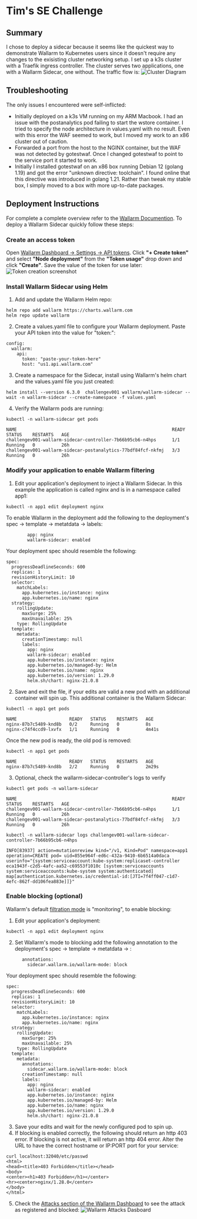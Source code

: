 # Tim's SE Challenge

## Summary

I chose to deploy a sidecar because it seems like the quickest way to demonstrate Wallarm to Kubernetes users since it doesn't require any changes to the exisisting cluster networking setup. I set up a k3s cluster with a Traefik ingress controller. The cluster serves two applications, one with a Wallarm Sidecar, one without.  The traffic flow is:
![Cluster Diagram](imgs/Diagram.png)

## Troubleshooting

The only issues I encountered were self-inflicted:  
* Initially deployed on a k3s VM running on my ARM Macbook. I had an issue with the postanalytics pod failing to start the wstore container. I tried to specify the node architecture in values.yaml with no result. Even with this error the WAF seemed to work, but I moved my work to an x86 cluster out of caution.  
* Forwarded a port from the host to the NGINX container, but the WAF was not detected by gotestwaf. Once I changed gotestwaf to point to the service port it started to work.
* Initially I installed gotestwaf on an x86 box running Debian 12 (golang 1.19) and got the error "unknown directive: toolchain". I found online that this directive was introduced in golang 1.21. Rather than tweak my stable box, I simply moved to a box with more up-to-date packages.

## Deployment Instructions

For complete a complete overview refer to the [Wallarm Documention](https://docs.wallarm.com/installation/kubernetes/sidecar-proxy/deployment/). To deploy a Wallarm Sidecar quickly follow these steps:

### Create an access token 
Open [Wallarm Dashboard -> Settings -> API tokens](https://us1.my.wallarm.com/settings/api-tokens). Click **"+ Create token"** and select **"Node deployment"** from the **"Token usage"** drop down and click **"Create"**. Save the value of the token for use later: 
![Token creation screenshot](imgs/create_token.png)

### Install Wallarm Sidecar using Helm
1. Add and update the Wallarm Helm repo:
```
helm repo add wallarm https://charts.wallarm.com
helm repo update wallarm
```
2. Create a values.yaml file to configure your Wallarm deployment. Paste your API token into the value for "token:":
```
config:
  wallarm:
    api:
      token: "paste-your-token-here" 
      host: "us1.api.wallarm.com"
```
3. Create a namespace for the Sidecar, install using Wallarm's helm chart and the values.yaml file you just created:
```
helm install --version 6.3.0  challengev001 wallarm/wallarm-sidecar --wait -n wallarm-sidecar --create-namespace -f values.yaml
```
4. Verify the Wallarm pods are running:
```
kubectl -n wallarm-sidecar get pods
```
```
NAME                                                           READY   STATUS    RESTARTS   AGE
challengev001-wallarm-sidecar-controller-7b66b95cb6-n4hps      1/1     Running   0          26h
challengev001-wallarm-sidecar-postanalytics-77bdf84fcf-nkfmj   3/3     Running   0          26h
```

### Modify your application to enable Wallarm filtering
1. Edit your application's deployment to inject a Wallarm Sidecar. In this example the application is called nginx and is in a namespace called app1:
```
kubectl -n app1 edit deployment nginx
```
To enable Wallarm in the deployment add the following to the deployment's spec -> template -> metatdata -> labels:
```
        app: nginx
        wallarm-sidecar: enabled
```

Your deployment spec should resemble the following:
```
spec:
  progressDeadlineSeconds: 600
  replicas: 1
  revisionHistoryLimit: 10
  selector:
    matchLabels:
      app.kubernetes.io/instance: nginx
      app.kubernetes.io/name: nginx
  strategy:
    rollingUpdate:
      maxSurge: 25%
      maxUnavailable: 25%
    type: RollingUpdate
  template:
    metadata:
      creationTimestamp: null
      labels:
        app: nginx
        wallarm-sidecar: enabled
        app.kubernetes.io/instance: nginx
        app.kubernetes.io/managed-by: Helm
        app.kubernetes.io/name: nginx
        app.kubernetes.io/version: 1.29.0
        helm.sh/chart: nginx-21.0.8
```
2. Save and exit the file, if your edits are valid a new pod with an additional container will spin up. This additional container is the Wallarm Sidecar:
```
kubectl -n app1 get pods
```
```
NAME                    READY   STATUS    RESTARTS   AGE
nginx-87b7c5489-knd8b   0/2     Running   0          8s
nginx-c74f4ccd9-lxvfx   1/1     Running   0          4m41s
```
Once the new pod is ready, the old pod is removed:
```
kubectl -n app1 get pods
```
```
NAME                    READY   STATUS    RESTARTS   AGE
nginx-87b7c5489-knd8b   2/2     Running   0          2m29s
```
3. Optional, check the wallarm-sidecar-controller's logs to verify 
```
kubectl get pods -n wallarm-sidecar
```
```
NAME                                                           READY   STATUS    RESTARTS   AGE
challengev001-wallarm-sidecar-controller-7b66b95cb6-n4hps      1/1     Running   0          26h
challengev001-wallarm-sidecar-postanalytics-77bdf84fcf-nkfmj   3/3     Running   0          26h
```
```
kubectl -n wallarm-sidecar logs challengev001-wallarm-sidecar-controller-7b66b95cb6-n4hps
```
```
INFO[83937] action=mutationreview kind="/v1, Kind=Pod" namespace=app1 operation=CREATE pod= uid=855e964f-ed6c-432a-9410-6b6514a0daca userinfo="{system:serviceaccount:kube-system:replicaset-controller eca1943f-c2d5-4afc-aa52-c69553f1010c [system:serviceaccounts system:serviceaccounts:kube-system system:authenticated] map[authentication.kubernetes.io/credential-id:[JTI=7f4ff047-c1d7-4efc-862f-dd106fea883e]]}"
```


### Enable blocking (optional)
Wallarm's default [filtration mode](https://docs.wallarm.com/admin-en/configure-wallarm-mode/) is "monitoring", to enable blocking:
1. Edit your application's deployment:
```
kubectl -n app1 edit deployment nginx
```
2. Set Wallarm's mode to blocking add the following annotation to the deployment's spec -> template -> metatdata -> :
```
      annotations:
        sidecar.wallarm.io/wallarm-mode: block
```
Your deployment spec should resemble the following:
```
spec:
  progressDeadlineSeconds: 600
  replicas: 1
  revisionHistoryLimit: 10
  selector:
    matchLabels:
      app.kubernetes.io/instance: nginx
      app.kubernetes.io/name: nginx
  strategy:
    rollingUpdate:
      maxSurge: 25%
      maxUnavailable: 25%
    type: RollingUpdate
  template:
    metadata:
      annotations:
        sidecar.wallarm.io/wallarm-mode: block
      creationTimestamp: null
      labels:
        app: nginx
        wallarm-sidecar: enabled
        app.kubernetes.io/instance: nginx
        app.kubernetes.io/managed-by: Helm
        app.kubernetes.io/name: nginx
        app.kubernetes.io/version: 1.29.0
        helm.sh/chart: nginx-21.0.8
```
3. Save your edits and wait for the newly configured pod to spin up.
4. If blocking is enabled correctly, the following should return an http 403 error.  If blocking is not active, it will return an http 404 error. Alter the URL to have the correct hostname or IP:PORT port for your service:
```
curl localhost:32040/etc/passwd
<html>
<head><title>403 Forbidden</title></head>
<body>
<center><h1>403 Forbidden</h1></center>
<hr><center>nginx/1.28.0</center>
</body>
</html>
```
5. Check the [Attacks section of the Wallarm Dashboard](https://us1.my.wallarm.com/attacks?q=attacks%20today&mode=only-true) to see the attack as registered and blocked:
![Wallarm Attacks Dasboard](imgs/new_attack.png)

